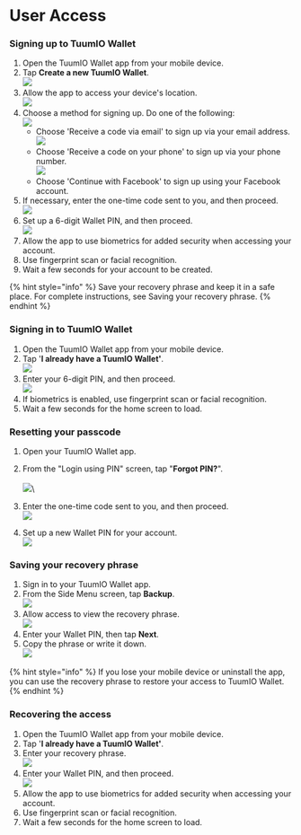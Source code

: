 # User Access

### Signing up to TuumIO Wallet

1. Open the TuumIO Wallet app from your mobile device.
2. Tap **Create a new TuumIO Wallet**.\
   ![](../../.gitbook/assets/cw-signup-allow-device-location.png)
3. Allow the app to access your device's location.\
   ![](<../../.gitbook/assets/cw-start (1).png>)
4. Choose a method for signing up. Do one of the following:\
   ![](../../.gitbook/assets/Screenshot\_20240916\_183538.png)
   * Choose 'Receive a code via email' to sign up via your email address.\
     ![](../../.gitbook/assets/Screenshot\_20240916\_183609.png)
   * Choose 'Receive a code on your phone' to sign up via your phone number.\
     ![](../../.gitbook/assets/Screenshot\_20240916\_183619.png)
   * Choose 'Continue with Facebook' to sign up using your Facebook account.
5. If necessary, enter the one-time code sent to you, and then proceed.\
   ![](../../.gitbook/assets/Screenshot\_20240916\_190900.png)
6. Set up a 6-digit Wallet PIN, and then proceed.\
   ![](../../.gitbook/assets/Screenshot\_20240916\_190938.png)
7. Allow the app to use biometrics for added security when accessing your account.
8. Use fingerprint scan or facial recognition.
9. Wait a few seconds for your account to be created.

{% hint style="info" %}
Save your recovery phrase and keep it in a safe place. For complete instructions, see Saving your recovery phrase.
{% endhint %}

### Signing in to TuumIO Wallet

1. Open the TuumIO Wallet app from your mobile device.
2. Tap '**I already have a TuumIO Wallet'**.\
   ![](<../../.gitbook/assets/cw-signup-allow-device-location (1).png>)
3. Enter your 6-digit PIN, and then proceed.\
   ![](../../.gitbook/assets/Screenshot\_20240916\_191036.png)
4. If biometrics is enabled, use fingerprint scan or facial recognition.
5. Wait a few seconds for the home screen to load.

### Resetting your passcode

1. Open your TuumIO Wallet app.
2. From the "Login using PIN" screen, tap "**Forgot PIN?**".\
   \
   ![](<../../.gitbook/assets/Screenshot\_20240916\_191036 (1).png>)\

3. Enter the one-time code sent to you, and then proceed.\
   ![](../../.gitbook/assets/Screenshot\_20240916\_191102.png)
4. Set up a new Wallet PIN for your account.\
   ![](<../../.gitbook/assets/Screenshot\_20240916\_190938 (1).png>)

### Saving your recovery phrase

1. Sign in to your TuumIO Wallet app.
2. From the Side Menu screen, tap **Backup**.\
   ![](../../.gitbook/assets/Screenshot\_20240916\_201632.png)
3. Allow access to view the recovery phrase.\
   ![](../../.gitbook/assets/Screenshot\_20240916\_201639.png)
4. Enter your Wallet PIN, then tap **Next**.
5. Copy the phrase or write it down.\
   ![](../../.gitbook/assets/Screenshot\_20240916\_201732.png)

{% hint style="info" %}
If you lose your mobile device or uninstall the app, you can use the recovery phrase to restore your access to TuumIO Wallet.
{% endhint %}

### Recovering the access

1. Open the TuumIO Wallet app from your mobile device.
2. Tap '**I already have a TuumIO Wallet'**.
3. Enter your recovery phrase.\
   ![](../../.gitbook/assets/Screenshot\_20240916\_200823.png)
4. Enter your Wallet PIN, and then proceed.\
   ![](../../.gitbook/assets/Screenshot\_20240916\_220254.png)
5. Allow the app to use biometrics for added security when accessing your account.
6. Use fingerprint scan or facial recognition.
7. Wait a few seconds for the home screen to load.
